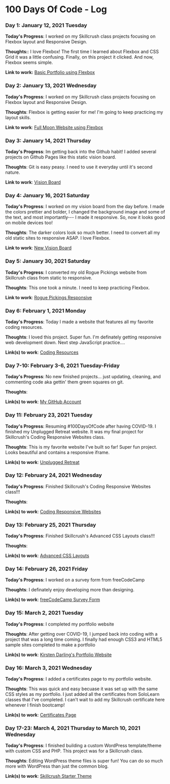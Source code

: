 # 100 Days Of Code - Log

### Day 1: January 12, 2021 Tuesday

**Today's Progress**: I worked on my Skillcrush class projects focusing on Flexbox layout and Responsive Design.

**Thoughts:**: I love Flexbox! The first time I learned about Flexbox and CSS Grid it was a little confusing. Finally, on this project it clicked. And now, Flexbox seems simple.

**Link to work:** [Basic Portfolio using Flexbox](https://t.co/SbGCVxgQBr?amp=1)

### Day 2: January 13, 2021 Wednesday

**Today's Progress**: I worked on my Skillcrush class projects focusing on Flexbox layout and Responsive Design.

**Thoughts**: Flexbox is getting easier for me! I'm going to keep practicing my layout skills.

**Link to work**: [Full Moon Website using Flexbox](https://t.co/ZTSDxruN28?amp=1)

### Day 3: January 14, 2021 Thursday

**Today's Progress**: Im getting back into the Github habit! I added several projects on Github Pages like this static vision board.

**Thoughts**: Git is easy peasy. I need to use it everyday until it's second nature.

**Link to work**: [Vision Board](https://kirstendarling.github.io/vision-board/)

### Day 4: January 16, 2021 Saturday

**Today's Progress**: I worked on my vision board from the day before. I made the colors prettier and bolder, I changed the background image and some of the text, and most importantly--- I made it responsive. So, now it looks good on mobile devices too!

**Thoughts**: The darker colors look so much better. I need to convert all my old static sites to responsive ASAP. I love Flexbox.

**Link to work**: [New Vision Board](https://kirstendarling.github.io/new-vision-board/)

### Day 5: January 30, 2021 Saturday

**Today's Progress**: I converted my old Rogue Pickings website from Skillcrush class from static to responsive.

**Thoughts**: This one took a minute. I need to keep practicing Flexbox.

**Link to work**: [Rogue Pickings Responsive](https://kirstendarling.github.io/rogue-pickings-responsive/)

### Day 6: February 1, 2021 Monday

**Today's Progress**: Today I made a website that features all my favorite coding resources.

**Thoughts**: I loved this project. Super fun. I'm definately getting responsive web development down. Next step JavaScript practice....

**Link(s) to work**: [Coding Resources](https://kirstendarling.github.io/105-coding_resources/)

### Day 7-10: February 3-6, 2021 Tuesday-Friday

**Today's Progress**: No new finished projects... just updating, cleaning, and commenting code aka gettin' them green squares on git.

**Thoughts**:

**Link(s) to work**: [My GitHub Account](https://github.com/KirstenDarling)

### Day 11: February 23, 2021 Tuesday

**Today's Progress**: Resuming #100DaysOfCode after having COVID-19. I finished my Unplugged Retreat website. It was my final project for Skillcrush's Coding Responsive Websites class.

**Thoughts**: This is my favorite website I've built so far! Super fun project. Looks beautiful and contains a responsive iframe.

**Link(s) to work**: [Unplugged Retreat](https://kirstendarling.github.io/unplugged-retreat/index.html)

### Day 12: February 24, 2021 Wednesday

**Today's Progress**: Finished Skillcrush's Coding Responsive Websites class!!!

**Thoughts**:

**Link(s) to work**: [Coding Responsive Websites](https://twitter.com/kdarling93/status/1364627385736306693)

### Day 13: February 25, 2021 Thursday

**Today's Progress**: Finished Skillcrush's Advanced CSS Layouts class!!!

**Thoughts**:

**Link(s) to work**: [Advanced CSS Layouts](https://twitter.com/kdarling93/status/1365115862030704640)

### Day 14: February 26, 2021 Friday

**Today's Progress**: I worked on a survey form from freeCodeCamp

**Thoughts**: I definately enjoy developing more than designing.

**Link(s) to work**: [freeCodeCamp Survey Form](https://codepen.io/kirstendarling/pen/xxOYYEb)

### Day 15: March 2, 2021 Tuesday

**Today's Progress**: I completed my portfolio website

**Thoughts**: After getting over COVID-19, I jumped back into coding with a project that was a long time coming. I finally had enough CSS3 and HTML5 sample sites completed to make a portfolio

**Link(s) to work**: [Kirsten Darling's Portfolio Website](http://www.kirstendarling.com)

### Day 16: March 3, 2021 Wednesday

**Today's Progress**: I added a certificates page to my portfolio website.

**Thoughts**: This was quick and easy becuase it was set up with the same CSS styles as my portfolio. I just added all the certificates from SoloLearn classes that I've completed. I can't wait to add my Skillcrush certificate here whenever I finish bootcamp!

**Link(s) to work**: [Certificates Page](http://www.kirstendarling.com/certificates/index.html)

### Day 17-23: March 4, 2021 Thursday to March 10, 2021 Wednesday

**Today's Progress**: I finished building a custom WordPress template/theme with custom CSS and PHP. This project was for a Skillcrush class.

**Thoughts**: Editing WordPress theme files is super fun! You can do so much more with WordPress than just the common blog.

**Link(s) to work**: [Skillcrush Starter Theme](http:www.darlingwebdevelopment.com)
